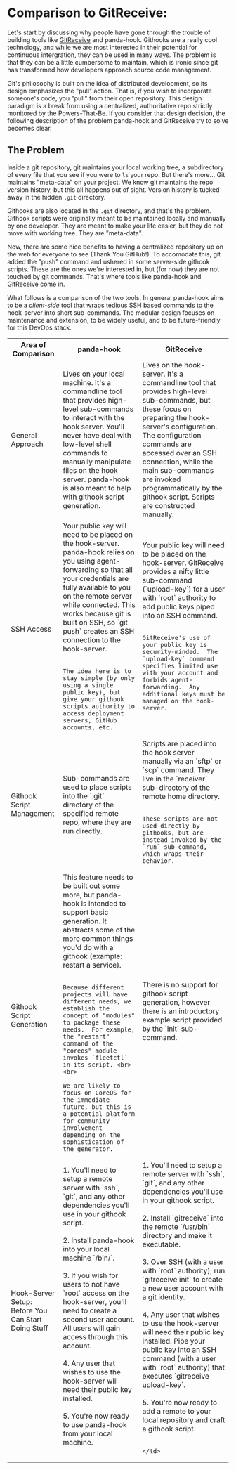 # Comparison to GitReceive:
Let's start by discussing why people have gone through the trouble of building tools like [GitReceive](https://github.com/progrium/gitreceive) and panda-hook.  Githooks are a really cool technology, and while we are most interested in their potential for continuous intergration, they can be used in many ways. The problem is that they can be a little cumbersome to maintain, which is ironic since git has transformed how developers approach source code management.  

Git's philosophy is built on the idea of distributed development, so its design emphasizes the "pull" action.  That is, if you wish to incorporate someone's code, you "pull" from their open repository.  This design paradigm is a break from using a centralized, authoritative repo strictly monitored by the Powers-That-Be.  If you consider that design decision, the following description of the problem panda-hook and GitReceive try to solve becomes clear.

## The Problem
Inside a git repository, git maintains your local working tree, a subdirectory of every file that you see if you were to `ls` your repo.  But there's more... Git maintains "meta-data" on your project.  We know git maintains the repo version history, but this all happens out of sight.  Version history is tucked away in the hidden `.git` directory.

Githooks are also located in the `.git` directory, and that's the problem.  Githook scripts were originally meant to be maintained locally and manually by one developer.  They are meant to make your life easier, but they do not move with working tree.  They are "meta-data".

Now, there are some nice benefits to having a centralized repository up on the web for everyone to see (Thank You GitHub!).  To accomodate this, git added the "push" command and ushered in some server-side githook scripts.  These are the ones we're interested in, but (for now) they are not touched by git commands.  That's where tools like panda-hook and GitReceive come in.

What follows is a comparison of the two tools.  In general panda-hook aims to be a *client-side* tool that wraps tedious SSH based commands to the hook-server into short sub-commands.  The modular design focuses on maintenance and extension, to be widely useful, and to be future-friendly for this DevOps stack.



<table>
  <tr>
    <th>Area of Comparison</th>
    <th>panda-hook</th>
    <th>GitReceive</th>
  </tr>

  <tr>
    <td class=title> General Approach </td>
    <td>
      Lives on your local machine.  It's a commandline tool that provides high-level sub-commands to interact with the hook server.  You'll never have deal with low-level shell commands to manually manipulate files on the hook server.  panda-hook is also meant to help with githook script generation.  
    </td>
    <td>
      Lives on the hook-server.  It's a commandline tool that provides high-level sub-commands, but these focus on preparing the hook-server's configuration.  The configuration commands are accessed over an SSH connection, while the main sub-commands are invoked programmatically by the githook script.  Scripts are constructed manually.
    </td>
  </tr>

<tr>
  <td class=title> SSH Access </td>
  <td>
    Your public key will need to be placed on the hook-server.  panda-hook relies on you using agent-forwarding so that all your credentials are fully available to you on the remote server while connected.  This works because git is built on SSH, so `git push` creates an SSH connection to the hook-server.<br> <br>

    The idea here is to stay simple (by only using a single public key), but give your githook scripts authority to access deployment servers, GitHub accounts, etc.
  </td>
  <td>
    Your public key will need to be placed on the hook-server.  GitReceive provides a nifty little sub-command (`upload-key`) for a user with `root` authority to add public keys piped into an SSH command. <br> <br>

    GitReceive's use of your public key is security-minded.  The `upload-key` command specifies limited use with your account and forbids agent-forwarding.  Any additional keys must be managed on the hook-server.
  </td>
</tr>

<tr>
  <td class=title> Githook Script Management </td>
  <td>
    Sub-commands are used to place scripts into the `.git` directory of the specified remote repo, where they are run directly.
  </td>
  <td>
    Scripts are placed into the hook server manually via an `sftp` or `scp` command.  They live in the `receiver` sub-directory of the remote home directory.  <br> <br>

    These scripts are not used directly by githooks, but are instead invoked by the `run` sub-command, which wraps their behavior.
  </td>
</tr>


<tr>
  <td class=title> Githook Script Generation </td>
  <td>
    This feature needs to be built out some more, but panda-hook is intended to support basic generation.  It abstracts some of the more common things you'd do with a githook (example: restart a service). <br><br>

    Because different projects will have different needs, we establish the concept of "modules" to package these needs.  For example, the "restart" command of the "coreos" module invokes `fleetctl` in its script. <br><br>

    We are likely to focus on CoreOS for the immediate future, but this is a potential platform for community involvement depending on the sophistication of the generator.
  </td>
  <td>
    There is no support for githook script generation, however there is an introductory example script provided by the `init` sub-command. <br> <br>
  </td>
</tr>


  <tr>
    <td class=title> Hook-Server Setup: <br> Before You Can Start Doing Stuff </td>
    <td>
      1. You'll need to setup a remote server with `ssh`, `git`, and any other dependencies you'll use in your githook script. <br> <br>
      2. Install panda-hook into your local machine `/bin/`. <br><br>
      3. If you wish for users to not have `root` access on the hook-server, you'll need to create a second user account.  All users will gain access through this account. <br><br>
      4. Any user that wishes to use the hook-server will need their public key installed. <br> <br>
      5. You're now ready to use panda-hook from your local machine. <br><br>
    </td>
    <td>
      1. You'll need to setup a remote server with `ssh`, `git`, and any other dependencies you'll use in your githook script. <br><br>
      2. Install `gitreceive` into the remote `/usr/bin` directory and make it executable. <br><br>
      3. Over SSH (with a user with `root` authority), run `gitreceive init` to create a new user account with a git identity. <br><br>
      4. Any user that wishes to use the hook-server will need their public key installed.  Pipe your public key into an SSH command (with a user with `root` authority) that executes `gitreceive upload-key`. <br><br>
      5. You're now ready to add a remote to your local repository and craft a githook script. <br><br>

    </td>
  </tr>
</table>
